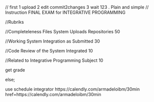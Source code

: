 //  first 1 upload 2 edit commit2changes 3 wait 123 . Plain and simple
//  Instruction FINAL EXAM for INTEGRATIVE PROGRAMMING
<p> //Rubriks</p>
<p> //Completeleness Files System Uploads Repositories   50 </p>
<p> //Working System Integration as Submitted            30 </p>
<p> //Code Review of the System Integrated               10 </p>
<p> //Related to Integrative Programming Subject         10 </p>
<p> get grade </p>
<p> else; </p>
<p> use schedule integrator https://calendly.com/armadeloibm/30min  href=https://calendly.com/armadeloibm/30min </p>

